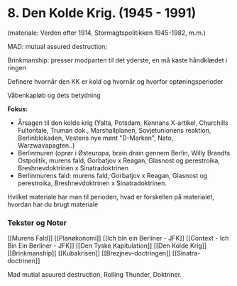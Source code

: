 # 8.  Den Kolde Krig. (1945 - 1991)
(materiale: Verden efter 1914, Stormagtspolitikken 1945-1982, m.m.)

MAD: mutual assured destruction;

Brinkmanship: presser modparten til det yderste, en må kaste håndklædet
i ringen

Definere hvornår den KK er kold og hvornår og hvorfor optøningsperioder

Våbenkapløb og dets betydning

**Fokus:**
-   Årsagen til den kolde krig (Yalta, Potsdam, Kennans X-artikel, Churchills Fultontale, Truman dok., Marshallplanen, Sovjetunionens reaktion, Berlinblokaden, Vestens nye mønt "D-Marken", Nato, Warzwavapagten..)
-   Berlinmuren (oprør i Østeuropa, brain drain gennem Berlin, Willy Brandts Ostpolitik, murens fald, Gorbatjov x Reagan, Glasnost og perestroika, Breshnevdoktrinen x Sinatradoktrinen
-   Berlinmurens fald: murens fald, Gorbatjov x Reagan, Glasnost og perestroika, Breshnevdoktrinen x Sinatradoktrinen.

Hvilket materiale har man til perioden, hvad er forskellen på materialet, hvordan har du brugt materiale

### Tekster og Noter
[[Murens Fald]]
[[Planøkonomi]]
[[Ich bin ein Berliner - JFK]]
[[Context - Ich Bin Ein Berliner - JFK]]
[[Den Tyske Kapitulation]]
[[Den Kolde Krig]]
[[Brinkmanship]]
[[Kubakrisen]]
[[Brezjnev-doctringen]]
[[Sinatra-doctrinen]]

Mad mutial asuured destruction, Rolling Thunder, Doktriner.
